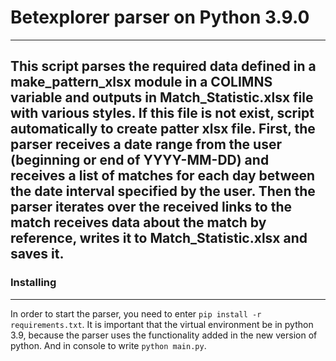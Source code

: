 # Betexplorer parser on Python 3.9.0
------------------------------
This script parses the required data defined in a make_pattern_xlsx module in a COLIMNS variable and outputs in Match_Statistic.xlsx file with various styles. If this file is not exist, script automatically to create patter xlsx file. First, the parser receives a date range from the user (beginning or end of YYYY-MM-DD) and receives a list of matches for each day between the date interval specified by the user. Then the parser iterates over the received links to the match receives data about the match by reference, writes it to Match_Statistic.xlsx and saves it.
--------------
### Installing
--------------
In order to start the parser, you need to enter `pip install -r requirements.txt`.
It is important that the virtual environment be in python 3.9, because the parser uses the functionality added in the new version of python.
And in console to write `python main.py`.
